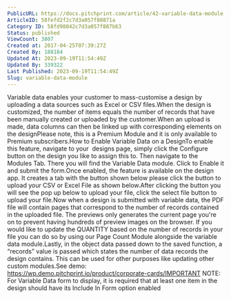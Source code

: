```yaml
---
PublicURL: https://docs.pitchprint.com/article/42-variable-data-module
ArticleID: 58fefd2f2c7d3a057f88871a
Category ID: 58fd98042c7d3a057f887b63
Status: published
ViewCount: 3807
Created at: 2017-04-25T07:39:27Z
Created By: 188184
Updated At: 2023-09-19T11:54:49Z
Updated By: 339322
Last Published: 2023-09-19T11:54:49Z
Slug: variable-data-module
---
```

Variable data enables your customer to mass-customise a design by uploading a data sources such as Excel or CSV files.When the design is customized, the number of items equals the number of records that have been manually created or uploaded by the customer.When an upload is made, data columns can then be linked up with corresponding elements on the designPlease note, this is a Premium Module and it is only available to Premium subscribers.How to Enable Variable Data on a DesignTo enable this feature, navigate to your  designs page, simply click the Configure button on the design you like to assign this to. Then navigate to the Modules Tab. There you will find the Variable Data module. Click to Enable it and submit the form.Once enabled, the feature is available on the design app. It creates a tab with the button shown below please click the button to upload your CSV or Excel File as shown below.After clicking the button you will see the pop up below to upload your file, click the select file button to upload your file.Now when a design is submitted with variable data,  the PDF file will contain pages that correspond to the number of records contained in the uploaded file. The previews only generates the current page you're on to prevent having hundreds of preview images on the browser. If you would like to update the QUANTITY based on the number of records in your file you can do so by using our Page Count Module alongside the variable data module.Lastly, in the object data passed down to the saved function, a “records” value is passed which states the number of data records the design contains. This can be used for other purposes like updating other custom modules.See demo: https://wp.demo.pitchprint.io/product/corporate-cards/IMPORTANT NOTE:
 For Variable Data form to display, it is required that at least one item in the design should have its Include In Form option enabled

 
